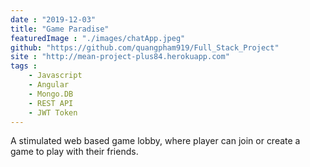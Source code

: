 ```yaml
---
date : "2019-12-03"
title: "Game Paradise"
featuredImage : "./images/chatApp.jpeg"
github: "https://github.com/quangpham919/Full_Stack_Project" 
site : "http://mean-project-plus84.herokuapp.com" 
tags : 
    - Javascript
    - Angular
    - Mongo.DB 
    - REST API
    - JWT Token
---
```



A stimulated web based game lobby, where player can join or create a game to play with their friends.